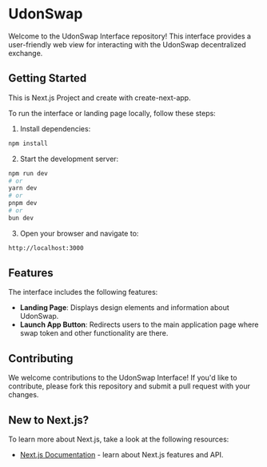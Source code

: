 # UdonSwap

Welcome to the UdonSwap Interface repository! This interface provides a user-friendly web view for interacting with the UdonSwap decentralized exchange.

## Getting Started

This is Next.js Project and create with create-next-app.

To run the interface or landing page locally, follow these steps:

1. Install dependencies:
```bash
npm install
```
2. Start the development server:
```bash
npm run dev
# or
yarn dev
# or
pnpm dev
# or
bun dev
```
3. Open your browser and navigate to:
```bash
http://localhost:3000
```

## Features

The interface includes the following features:

- **Landing Page**: Displays design elements and information about UdonSwap.
- **Launch App Button**: Redirects users to the main application page where swap token and other functionality are there.

## Contributing

We welcome contributions to the UdonSwap Interface! If you'd like to contribute, please fork this repository and submit a pull request with your changes.

## New to Next.js?

To learn more about Next.js, take a look at the following resources:

- [Next.js Documentation](https://nextjs.org/docs) - learn about Next.js features and API.
